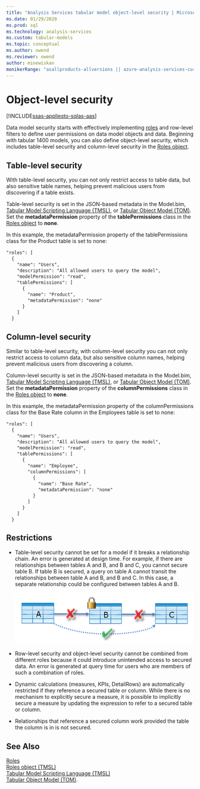 ```yaml
---
title: "Analysis Services tabular model object-level security | Microsoft Docs"
ms.date: 01/29/2020
ms.prod: sql
ms.technology: analysis-services
ms.custom: tabular-models
ms.topic: conceptual
ms.author: owend
ms.reviewer: owend
author: minewiskan
monikerRange: "asallproducts-allversions || azure-analysis-services-current || >= sql-analysis-services-2016"
---
```

# Object-level security

[!INCLUDE[ssas-appliesto-sqlas-aas](../../includes/ssas-appliesto-sqlas-aas.md)]

Data model security starts with effectively implementing [roles](../../analysis-services/tabular-models/roles-ssas-tabular.md) and row-level filters to define user permissions on data model objects and data. Beginning with tabular 1400 models, you can also define object-level security, which includes table-level security and column-level security in the [Roles object](https://docs.microsoft.com/analysis-services/tmsl/roles-object-tmsl).

## Table-level security

With table-level security, you can not only restrict access to table data, but also sensitive table names, helping prevent malicious users from discovering if a table exists. 

 Table-level security is set in the JSON-based metadata in the Model.bim, [Tabular Model Scripting Language (TMSL)](https://docs.microsoft.com/analysis-services/tmsl/tabular-model-scripting-language-tmsl-reference), or [Tabular Object Model (TOM)](https://docs.microsoft.com/analysis-services/tom/introduction-to-the-tabular-object-model-tom-in-analysis-services-amo). Set the **metadataPermission** property of the **tablePermissions** class in the [Roles object](https://docs.microsoft.com/analysis-services/tmsl/roles-object-tmsl) to **none**.

In this example, the metadataPermission property of the tablePermissions class for the Product table is set to none:

```
"roles": [
  {
    "name": "Users",
    "description": "All allowed users to query the model",
    "modelPermission": "read",
    "tablePermissions": [
      {
        "name": "Product",
        "metadataPermission": "none"
      }
    ]
  }
```

## Column-level security

Similar to table-level security, with column-level security you can not only restrict access to column data, but also sensitive column names,  helping prevent malicious users from discovering a column.

 Column-level security is set in the JSON-based metadata in the Model.bim, [Tabular Model Scripting Language (TMSL)](https://docs.microsoft.com/analysis-services/tmsl/tabular-model-scripting-language-tmsl-reference), or [Tabular Object Model (TOM)](https://docs.microsoft.com/analysis-services/tom/introduction-to-the-tabular-object-model-tom-in-analysis-services-amo). Set the **metadataPermission** property of the **columnPermissions** class in the [Roles object](https://docs.microsoft.com/analysis-services/tmsl/roles-object-tmsl) to **none**.

In this example, the metadataPermission property of the columnPermissions class for the Base Rate column in the Employees table is set to none:

```
"roles": [
  {
    "name": "Users",
    "description": "All allowed users to query the model",
    "modelPermission": "read",
    "tablePermissions": [
      {
        "name": "Employee",
        "columnPermissions": [
          {
            "name": "Base Rate",
            "metadataPermission": "none"
          }
        ]
      }
    ]
  }
```

## Restrictions

*  Table-level security cannot be set for a model if it breaks a relationship chain. An error is generated at design time.
 For example, if there are relationships between tables A and B, and B and C, you cannot secure table B. If table B is secured, a query on table A cannot transit the relationships between table A and B, and B and C. In this case, a separate relationship could be configured between tables A and B.

    ![Table-level security](../../analysis-services/tabular-models/media/ssas-ols.png)  


*  Row-level security and object-level security cannot be combined from different roles because it could introduce unintended access to secured data. An error is generated at query time for users who are members of such a combination of roles.

*  Dynamic calculations (measures, KPIs, DetailRows) are automatically  restricted if they reference a secured table or column. While there is no mechanism to explicitly secure a measure, it is possible to implicitly secure a measure by updating the expression to refer to a secured table or column.

*  Relationships that reference a secured column work provided the table the column is in is not secured.




## See Also  
[Roles](../../analysis-services/tabular-models/roles-ssas-tabular.md)  
[Roles object (TMSL)](https://docs.microsoft.com/analysis-services/tmsl/roles-object-tmsl)  
[Tabular Model Scripting Language (TMSL)](https://docs.microsoft.com/analysis-services/tmsl/tabular-model-scripting-language-tmsl-reference)  
[Tabular Object Model (TOM)](https://docs.microsoft.com/analysis-services/tom/introduction-to-the-tabular-object-model-tom-in-analysis-services-amo).

  
